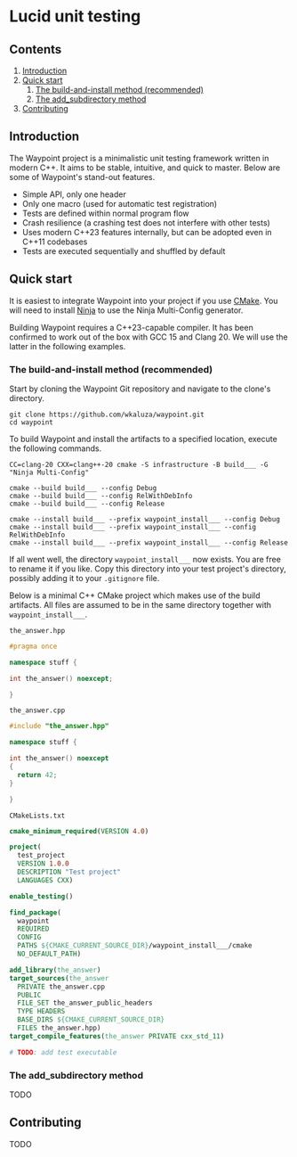 # Lucid unit testing

## Contents

1. [Introduction](#introduction)
2. [Quick start](#quick-start)
    1. [The build-and-install method (recommended)](#the-build-and-install-method-recommended)
    2. [The add_subdirectory method](#the-add_subdirectory-method)
3. [Contributing](#contributing)

## Introduction

The Waypoint project is a minimalistic unit testing framework written
in modern C++.
It aims to be stable, intuitive, and quick to master.
Below are some of Waypoint's stand-out features.

* Simple API, only one header
* Only one macro (used for automatic test registration)
* Tests are defined within normal program flow
* Crash resilience (a crashing test does not interfere
  with other tests)
* Uses modern C++23 features internally, but can be adopted even in
  C++11 codebases
* Tests are executed sequentially and shuffled by default

## Quick start

It is easiest to integrate Waypoint into your project if you use
[CMake](https://cmake.org).
You will need to install [Ninja](https://ninja-build.org) to use the
Ninja Multi-Config generator.

Building Waypoint requires a C++23-capable compiler.
It has been confirmed to work out of the box with GCC 15 and Clang 20.
We will use the latter in the following examples.

### The build-and-install method (recommended)

Start by cloning the Waypoint Git repository and navigate to the
clone's directory.

```shell
git clone https://github.com/wkaluza/waypoint.git
cd waypoint
```

To build Waypoint and install the artifacts to a specified location,
execute the following commands.

```shell
CC=clang-20 CXX=clang++-20 cmake -S infrastructure -B build___ -G "Ninja Multi-Config"

cmake --build build___ --config Debug
cmake --build build___ --config RelWithDebInfo
cmake --build build___ --config Release

cmake --install build___ --prefix waypoint_install___ --config Debug
cmake --install build___ --prefix waypoint_install___ --config RelWithDebInfo
cmake --install build___ --prefix waypoint_install___ --config Release
```

If all went well, the directory `waypoint_install___` now exists.
You are free to rename it if you like.
Copy this directory into your test project's directory, possibly adding
it to your `.gitignore` file. 

Below is a minimal C++ CMake project which makes use of the build
artifacts.
All files are assumed to be in the same directory together with
`waypoint_install___`.

`the_answer.hpp`

```c++
#pragma once

namespace stuff {

int the_answer() noexcept;

}
```

`the_answer.cpp`

```c++
#include "the_answer.hpp"

namespace stuff {

int the_answer() noexcept
{
  return 42;
}

}
```

`CMakeLists.txt`

```cmake
cmake_minimum_required(VERSION 4.0)

project(
  test_project
  VERSION 1.0.0
  DESCRIPTION "Test project"
  LANGUAGES CXX)

enable_testing()

find_package(
  waypoint
  REQUIRED
  CONFIG
  PATHS ${CMAKE_CURRENT_SOURCE_DIR}/waypoint_install___/cmake
  NO_DEFAULT_PATH)

add_library(the_answer)
target_sources(the_answer
  PRIVATE the_answer.cpp
  PUBLIC
  FILE_SET the_answer_public_headers
  TYPE HEADERS
  BASE_DIRS ${CMAKE_CURRENT_SOURCE_DIR}
  FILES the_answer.hpp)
target_compile_features(the_answer PRIVATE cxx_std_11)

# TODO: add test executable
```

### The add_subdirectory method

TODO

## Contributing

TODO
